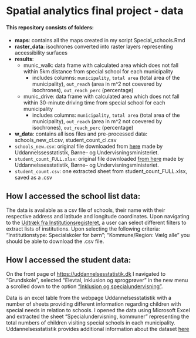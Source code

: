 # Spatial analytics final project - data

#### This repository consists of folders:
- **maps**: contains all the maps created in my script Special_schools.Rmd
- **raster_data**: isochrones converted into raster layers representing accessibility surfaces
- **results**: 
  - munic_walk: data frame with calculated area which does not fall within 5km distance from special school for each municipality
     - includes columns: `municipality`, `total area` (total area of the municipality), `out_reach` (area in m^2 not coevered by isochrones), `out_reach_perc` (percentage)
  - munic_drive: data frame with calculated area which does not fall within 30-minute driving time from special school for each municipality
     - includes columns: `municipality`, `total area` (total area of the municipality), `out_reach` (area in m^2 not coevered by isochrones), `out_reach_perc` (percentage)
- **w_data**: contains all isos files and pre-processed data: schools_new_cl.csv, student_count_cl.csv
- `schools_new.csv`: original file downloaded from [here](https://statistik.uni-c.dk/instregudtraek/) made by Uddannelssesstatistik, Børne– og Undervisningsministeriet.
- `student_count_FULL.xlsx`: original file downloaded [from here](https://uddannelsesstatistik.dk/Pages/Reports/1950.aspx) made by Uddannelssesstatistik, Børne– og Undervisningsministeriet.
- `student_count.csv`: one extracted sheet from student_count_FULL.xlsx, saved as a .csv

## How I accessed the school list data:
The data is available as a csv file of schools, their name with their respective address and latitude and longitude coordinates. Upon navigating to the [Udtræk fra Institutionsregisteret](https://statistik.uni-c.dk/instregudtraek/), a user can select different filters to extract lists of institutions.
Upon selecting the following criteria: 
“Institutionstype: Specialskoler for børn”; 
“Kommune/Region: Vælg alle”
you should be able to download the .csv file.

## How I accessed the student data:
On the front page of https://uddannelsesstatistik.dk I navigated to “Grundskole”, selected “Elevtal, inklusion og sprogprøver”
 in the new menu a scrolled down to the option [“Inklusion og specialundervisning”](https://uddannelsesstatistik.dk/Pages/Reports/1950.aspx).

Data is an excel table from the webpage Uddannelsesstatistik with a number of sheets providing different information regarding children with special needs in relation to schools. I opened the data using Microsoft Excel and extracted the sheet “Specialundervisning, kommuner” representing the total numbers of children visiting special schools in each municipality. 
Uddannelsesstatistik provides additional information about the dataset [here](https://uddannelsesstatistik.dk/Documents/Grundskole/datadokumentation/DVH_Grundskole_Elevtal.pdf)
